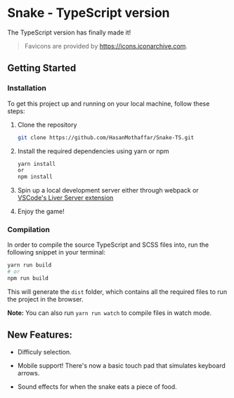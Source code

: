 # Snake - TypeScript version

The TypeScript version has finally made it! 

> Favicons are provided by https://icons.iconarchive.com.

## Getting Started

### Installation

To get this project up and running on your local machine, follow these steps:

1. Clone the repository
	```sh
	git clone https://github.com/HasanMothaffar/Snake-TS.git
	```

2. Install the required dependencies using yarn or npm
	```sh
	yarn install
	or
	npm install
	```
3. Spin up a local development server either through webpack or [VSCode's Liver Server extension](https://marketplace.visualstudio.com/items?itemName=ritwickdey.LiveServer)

4. Enjoy the game!

### Compilation

In order to compile the source TypeScript and SCSS files into, run the following snippet in your terminal:

```sh
yarn run build
# or
npm run build
```

This will generate the ```dist``` folder, which contains all the required files to run the project in the browser.

**Note:** You can also run ```yarn run watch``` to compile files in watch mode.

## New Features:
- Difficuly selection.

- Mobile support! There's now a basic touch pad that simulates keyboard arrows.

- Sound effects for when the snake eats a piece of food.